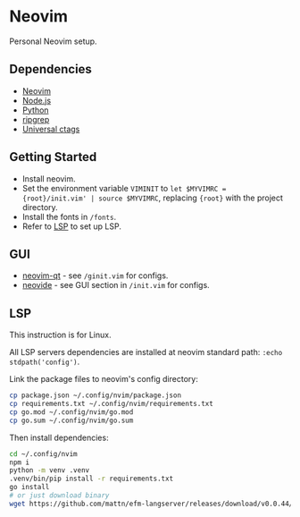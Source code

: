 # Neovim

Personal Neovim setup.

## Dependencies

- [Neovim](https://github.com/neovim/neovim/releases)
- [Node.js](https://nodejs.org/en/download/)
- [Python](https://www.python.org/downloads/)
- [ripgrep](https://github.com/BurntSushi/ripgrep/releases)
- [Universal ctags](https://github.com/universal-ctags/ctags-win32/releases)

## Getting Started

- Install neovim.
- Set the environment variable `VIMINIT` to `let $MYVIMRC = {root}/init.vim' | source $MYVIMRC`, replacing `{root}`
	with the project directory.
- Install the fonts in `/fonts`.
- Refer to [LSP](lsp/README.md) to set up LSP.

## GUI

- [neovim-qt](https://github.com/equalsraf/neovim-qt) - see `/ginit.vim` for configs.
- [neovide](https://neovide.dev/) - see GUI section in `/init.vim` for configs.

## LSP

This instruction is for Linux.

All LSP servers dependencies are installed at neovim standard path: `:echo stdpath('config')`.

Link the package files to neovim's config directory:
```sh
cp package.json ~/.config/nvim/package.json
cp requirements.txt ~/.config/nvim/requirements.txt
cp go.mod ~/.config/nvim/go.mod
cp go.sum ~/.config/nvim/go.sum
```

Then install dependencies:
```sh
cd ~/.config/nvim
npm i
python -m venv .venv
.venv/bin/pip install -r requirements.txt
go install
# or just download binary
wget https://github.com/mattn/efm-langserver/releases/download/v0.0.44/efm-langserver_v0.0.44_linux_amd64.tar.gz
```

